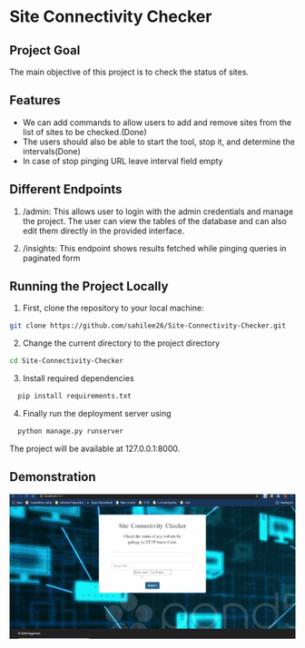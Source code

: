 # Site Connectivity Checker


## Project Goal
The main objective of this project is to check the status of sites. 


## Features
* We  can add commands to allow users to add and remove sites from the list of sites to be checked.(Done)
* The users should also be able to start the tool, stop it, and determine the intervals(Done)
* In case of stop pinging URL leave interval field empty

## Different Endpoints
1. /admin: This allows user to login with the admin credentials and manage the project. The user can view the tables of the database and can also edit them directly in the provided interface.

2. /insights: This endpoint shows results fetched while pinging queries in paginated form


## Running the Project Locally
1. First, clone the repository to your local machine:
  ```bash
  git clone https://github.com/sahilee26/Site-Connectivity-Checker.git
 ```
2. Change the current directory to the project directory
  ```bash
  cd Site-Connectivity-Checker
   ```
3. Install required dependencies
```bash
  pip install requirements.txt
 ```
4. Finally run the deployment server using
```bash
  python manage.py runserver
   ```
The project will be available at 127.0.0.1:8000.



## Demonstration
![](ping.gif)
